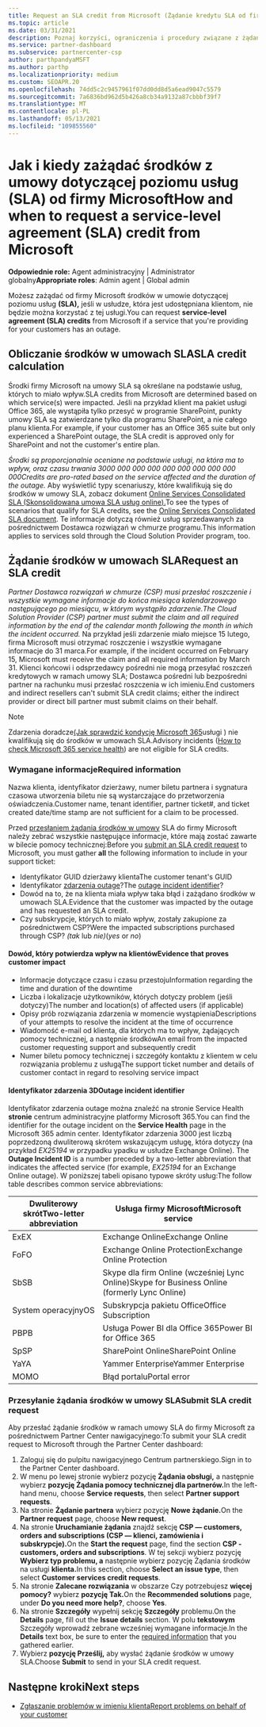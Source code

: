 ```yaml
---
title: Request an SLA credit from Microsoft (Żądanie kredytu SLA od firmy Microsoft)
ms.topic: article
ms.date: 03/31/2021
description: Poznaj korzyści, ograniczenia i procedury związane z żądaniem od firmy Microsoft środków w umowie dotyczącej poziomu usług (SLA), jeśli klienci wystąpią w przypadku usterek usługi.
ms.service: partner-dashboard
ms.subservice: partnercenter-csp
author: parthpandyaMSFT
ms.author: parthp
ms.localizationpriority: medium
ms.custom: SEOAPR.20
ms.openlocfilehash: 74dd5c2c9457961f07dd0dd8d5a6ead9047c5579
ms.sourcegitcommit: 7a6836bd962d5b426a8cb34a9132a87cbbbf39f7
ms.translationtype: MT
ms.contentlocale: pl-PL
ms.lasthandoff: 05/13/2021
ms.locfileid: "109855560"
---
```

# <a name="how-and-when-to-request-a-service-level-agreement-sla-credit-from-microsoft"></a><span data-ttu-id="250a0-103">Jak i kiedy zażądać środków z umowy dotyczącej poziomu usług (SLA) od firmy Microsoft</span><span class="sxs-lookup"><span data-stu-id="250a0-103">How and when to request a service-level agreement (SLA) credit from Microsoft</span></span>

<span data-ttu-id="250a0-104">**Odpowiednie role:** Agent administracyjny | Administrator globalny</span><span class="sxs-lookup"><span data-stu-id="250a0-104">**Appropriate roles**: Admin agent | Global admin</span></span>

<span data-ttu-id="250a0-105">Możesz zażądać od firmy Microsoft środków w umowie dotyczącej poziomu usług **(SLA),** jeśli w usłudze, która jest udostępniana klientom, nie będzie można korzystać z tej usługi.</span><span class="sxs-lookup"><span data-stu-id="250a0-105">You can request **service-level agreement (SLA) credits** from Microsoft if a service that you're providing for your customers has an outage.</span></span>

## <a name="sla-credit-calculation"></a><span data-ttu-id="250a0-106">Obliczanie środków w umowach SLA</span><span class="sxs-lookup"><span data-stu-id="250a0-106">SLA credit calculation</span></span>

<span data-ttu-id="250a0-107">Środki firmy Microsoft na umowy SLA są określane na podstawie usług, których to miało wpływ.</span><span class="sxs-lookup"><span data-stu-id="250a0-107">SLA credits from Microsoft are determined based on which service(s) were impacted.</span></span> <span data-ttu-id="250a0-108">Jeśli na przykład klient ma pakiet usługi Office 365, ale wystąpiła tylko przesyć w programie SharePoint, punkty umowy SLA są zatwierdzane tylko dla programu SharePoint, a nie całego planu klienta.</span><span class="sxs-lookup"><span data-stu-id="250a0-108">For example, if your customer has an Office 365 suite but only experienced a SharePoint outage, the SLA credit is approved only for SharePoint and not the customer's entire plan.</span></span>

<span data-ttu-id="250a0-109">*Środki są proporcjonalnie oceniane na podstawie usługi, na która ma to wpływ, oraz czasu trwania 3000 000 000 000 000 000 000 000 000 000*</span><span class="sxs-lookup"><span data-stu-id="250a0-109">*Credits are pro-rated based on the service affected and the duration of the outage.*</span></span> <span data-ttu-id="250a0-110">Aby wyświetlić typy scenariuszy, które kwalifikują się do środków w umowy SLA, zobacz dokument [Online Services Consolidated SLA (Skonsolidowana umowa SLA usług online).](http://www.microsoftvolumelicensing.com/DocumentSearch.aspx?Mode=3&DocumentTypeId=37)</span><span class="sxs-lookup"><span data-stu-id="250a0-110">To see the types of scenarios that qualify for SLA credits, see the [Online Services Consolidated SLA document](http://www.microsoftvolumelicensing.com/DocumentSearch.aspx?Mode=3&DocumentTypeId=37).</span></span> <span data-ttu-id="250a0-111">Te informacje dotyczą również usług sprzedawanych za pośrednictwem Dostawca rozwiązań w chmurze programu.</span><span class="sxs-lookup"><span data-stu-id="250a0-111">This information applies to services sold through the Cloud Solution Provider program, too.</span></span>


## <a name="request-an-sla-credit"></a><span data-ttu-id="250a0-112">Żądanie środków w umowach SLA</span><span class="sxs-lookup"><span data-stu-id="250a0-112">Request an SLA credit</span></span>

<span data-ttu-id="250a0-113">*Partner Dostawca rozwiązań w chmurze (CSP) musi przesłać roszczenie i wszystkie wymagane informacje do końca miesiąca kalendarzowego następującego po miesiącu, w którym wystąpiło zdarzenie.*</span><span class="sxs-lookup"><span data-stu-id="250a0-113">*The Cloud Solution Provider (CSP) partner must submit the claim and all required information by the end of the calendar month following the month in which the incident occurred.*</span></span> <span data-ttu-id="250a0-114">Na przykład jeśli zdarzenie miało miejsce 15 lutego, firma Microsoft musi otrzymać roszczenie i wszystkie wymagane informacje do 31 marca.</span><span class="sxs-lookup"><span data-stu-id="250a0-114">For example, if the incident occurred on February 15, Microsoft must receive the claim and all required information by March 31.</span></span> <span data-ttu-id="250a0-115">Klienci końcowi i odsprzedawcy pośredni nie mogą przesyłać roszczeń kredytowych w ramach umowy SLA; Dostawca pośredni lub bezpośredni partner na rachunku musi przesłać roszczenia w ich imieniu.</span><span class="sxs-lookup"><span data-stu-id="250a0-115">End customers and indirect resellers can't submit SLA credit claims; either the indirect provider or direct bill partner must submit claims on their behalf.</span></span>

>[!NOTE]
><span data-ttu-id="250a0-116">Zdarzenia doradcze[(Jak sprawdzić kondycję Microsoft 365](https://docs.microsoft.com/microsoft-365/enterprise/view-service-health?&preserve-view=trueo365-worldwide#incidents-and-advisories)usługi ) nie kwalifikują się do środków w umowach SLA.</span><span class="sxs-lookup"><span data-stu-id="250a0-116">Advisory incidents ([How to check Microsoft 365 service health](https://docs.microsoft.com/microsoft-365/enterprise/view-service-health?&preserve-view=trueo365-worldwide#incidents-and-advisories)) are not eligible for SLA credits.</span></span>

### <a name="required-information"></a><span data-ttu-id="250a0-117">Wymagane informacje</span><span class="sxs-lookup"><span data-stu-id="250a0-117">Required information</span></span>

<span data-ttu-id="250a0-118">Nazwa klienta, identyfikator dzierżawy, numer biletu partnera i sygnatura czasowa utworzenia biletu nie są wystarczające do przetworzenia oświadczenia.</span><span class="sxs-lookup"><span data-stu-id="250a0-118">Customer name, tenant identifier, partner ticket#, and ticket created date/time stamp are not sufficient for a claim to be processed.</span></span>

<span data-ttu-id="250a0-119">Przed [przesłaniem żądania środków w umowy](#submit-sla-credit-request)  SLA do firmy Microsoft należy zebrać wszystkie następujące informacje, które mają zostać zawarte w bilecie pomocy technicznej:</span><span class="sxs-lookup"><span data-stu-id="250a0-119">Before you [submit an SLA credit request](#submit-sla-credit-request) to Microsoft, you must gather **all** the following information to include in your support ticket:</span></span>

- <span data-ttu-id="250a0-120">Identyfikator GUID dzierżawy klienta</span><span class="sxs-lookup"><span data-stu-id="250a0-120">The customer tenant's GUID</span></span>
- <span data-ttu-id="250a0-121">Identyfikator [zdarzenia outage](#outage-incident-identifier)?</span><span class="sxs-lookup"><span data-stu-id="250a0-121">The [outage incident identifier](#outage-incident-identifier)?</span></span>
- <span data-ttu-id="250a0-122">Dowód na to, że na klienta miała wpływ taka błąd i zażądano środków w umowach SLA.</span><span class="sxs-lookup"><span data-stu-id="250a0-122">Evidence that the customer was impacted by the outage and has requested an SLA credit.</span></span>
- <span data-ttu-id="250a0-123">Czy subskrypcje, których to miało wpływ, zostały zakupione za pośrednictwem CSP?</span><span class="sxs-lookup"><span data-stu-id="250a0-123">Were the impacted subscriptions purchased through CSP?</span></span> <span data-ttu-id="250a0-124">*(tak* lub *nie)*</span><span class="sxs-lookup"><span data-stu-id="250a0-124">(*yes* or *no*)</span></span>

#### <a name="evidence-that-proves-customer-impact"></a><span data-ttu-id="250a0-125">Dowód, który potwierdza wpływ na klientów</span><span class="sxs-lookup"><span data-stu-id="250a0-125">Evidence that proves customer impact</span></span>

- <span data-ttu-id="250a0-126">Informacje dotyczące czasu i czasu przestoju</span><span class="sxs-lookup"><span data-stu-id="250a0-126">Information regarding the time and duration of the downtime</span></span>
- <span data-ttu-id="250a0-127">Liczba i lokalizacje użytkowników, których dotyczy problem (jeśli dotyczy)</span><span class="sxs-lookup"><span data-stu-id="250a0-127">The number and location(s) of affected users (if applicable)</span></span>
- <span data-ttu-id="250a0-128">Opisy prób rozwiązania zdarzenia w momencie wystąpienia</span><span class="sxs-lookup"><span data-stu-id="250a0-128">Descriptions of your attempts to resolve the incident at the time of occurrence</span></span>
- <span data-ttu-id="250a0-129">Wiadomość e-mail od klienta, dla których ma to wpływ, żądających pomocy technicznej, a następnie środków</span><span class="sxs-lookup"><span data-stu-id="250a0-129">An email from the impacted customer requesting support and subsequently credit</span></span>
- <span data-ttu-id="250a0-130">Numer biletu pomocy technicznej i szczegóły kontaktu z klientem w celu rozwiązania problemu z usługą</span><span class="sxs-lookup"><span data-stu-id="250a0-130">The support ticket number and details of customer contact in regard to resolving service impact</span></span>


#### <a name="outage-incident-identifier"></a><span data-ttu-id="250a0-131">Identyfikator zdarzenia 3D</span><span class="sxs-lookup"><span data-stu-id="250a0-131">Outage incident identifier</span></span>

<span data-ttu-id="250a0-132">Identyfikator zdarzenia outage można znaleźć na stronie Service Health **stronie** centrum administracyjne platformy Microsoft 365.</span><span class="sxs-lookup"><span data-stu-id="250a0-132">You can find the identifier for the outage incident on the **Service Health** page in the Microsoft 365 admin center.</span></span> <span data-ttu-id="250a0-133">Identyfikator zdarzenia 3000 jest liczbą poprzedzoną dwuliterową skrótem wskazującym usługę, która dotyczy (na przykład *EX25194* w przypadku ypadku w usłudze Exchange Online). </span><span class="sxs-lookup"><span data-stu-id="250a0-133">The **Outage Incident ID** is a number preceded by a two-letter abbreviation that indicates the affected service (for example, *EX25194* for an Exchange Online outage).</span></span> <span data-ttu-id="250a0-134">W poniższej tabeli opisano typowe skróty usług:</span><span class="sxs-lookup"><span data-stu-id="250a0-134">The follow table describes common service abbreviations:</span></span>

| <span data-ttu-id="250a0-135">Dwuliterowy skrót</span><span class="sxs-lookup"><span data-stu-id="250a0-135">Two-letter abbreviation</span></span> | <span data-ttu-id="250a0-136">Usługa firmy Microsoft</span><span class="sxs-lookup"><span data-stu-id="250a0-136">Microsoft service</span></span> |
| ----------------------- | ----------------- |
| <span data-ttu-id="250a0-137">Ex</span><span class="sxs-lookup"><span data-stu-id="250a0-137">EX</span></span> | <span data-ttu-id="250a0-138">Exchange Online</span><span class="sxs-lookup"><span data-stu-id="250a0-138">Exchange Online</span></span> |
| <span data-ttu-id="250a0-139">Fo</span><span class="sxs-lookup"><span data-stu-id="250a0-139">FO</span></span> | <span data-ttu-id="250a0-140">Exchange Online Protection</span><span class="sxs-lookup"><span data-stu-id="250a0-140">Exchange Online Protection</span></span> |
| <span data-ttu-id="250a0-141">Sb</span><span class="sxs-lookup"><span data-stu-id="250a0-141">SB</span></span> | <span data-ttu-id="250a0-142">Skype dla firm Online (wcześniej Lync Online)</span><span class="sxs-lookup"><span data-stu-id="250a0-142">Skype for Business Online (formerly Lync Online)</span></span> |
| <span data-ttu-id="250a0-143">System operacyjny</span><span class="sxs-lookup"><span data-stu-id="250a0-143">OS</span></span> | <span data-ttu-id="250a0-144">Subskrypcja pakietu Office</span><span class="sxs-lookup"><span data-stu-id="250a0-144">Office Subscription</span></span> |
| <span data-ttu-id="250a0-145">PB</span><span class="sxs-lookup"><span data-stu-id="250a0-145">PB</span></span> | <span data-ttu-id="250a0-146">Usługa Power BI dla Office 365</span><span class="sxs-lookup"><span data-stu-id="250a0-146">Power BI for Office 365</span></span> |
| <span data-ttu-id="250a0-147">Sp</span><span class="sxs-lookup"><span data-stu-id="250a0-147">SP</span></span> | <span data-ttu-id="250a0-148">SharePoint Online</span><span class="sxs-lookup"><span data-stu-id="250a0-148">SharePoint Online</span></span> |
| <span data-ttu-id="250a0-149">Ya</span><span class="sxs-lookup"><span data-stu-id="250a0-149">YA</span></span> | <span data-ttu-id="250a0-150">Yammer Enterprise</span><span class="sxs-lookup"><span data-stu-id="250a0-150">Yammer Enterprise</span></span> |
| <span data-ttu-id="250a0-151">MO</span><span class="sxs-lookup"><span data-stu-id="250a0-151">MO</span></span> | <span data-ttu-id="250a0-152">Błąd portalu</span><span class="sxs-lookup"><span data-stu-id="250a0-152">Portal error</span></span> |

### <a name="submit-sla-credit-request"></a><span data-ttu-id="250a0-153">Przesyłanie żądania środków w umowy SLA</span><span class="sxs-lookup"><span data-stu-id="250a0-153">Submit SLA credit request</span></span>

<span data-ttu-id="250a0-154">Aby przesłać żądanie środków w ramach umowy SLA do firmy Microsoft za pośrednictwem Partner Center nawigacyjnego:</span><span class="sxs-lookup"><span data-stu-id="250a0-154">To submit your SLA credit request to Microsoft through the Partner Center dashboard:</span></span>

1. <span data-ttu-id="250a0-155">Zaloguj się do pulpitu nawigacyjnego Centrum partnerskiego.</span><span class="sxs-lookup"><span data-stu-id="250a0-155">Sign in to the Partner Center dashboard.</span></span>
2. <span data-ttu-id="250a0-156">W menu po lewej stronie wybierz pozycję **Żądania obsługi,** a następnie wybierz **pozycję Żądania pomocy technicznej dla partnerów.**</span><span class="sxs-lookup"><span data-stu-id="250a0-156">In the left-hand menu, choose **Service requests**, then select **Partner support requests**.</span></span>
3. <span data-ttu-id="250a0-157">Na stronie **Żądanie partnera** wybierz pozycję **Nowe żądanie.**</span><span class="sxs-lookup"><span data-stu-id="250a0-157">On the **Partner request** page, choose **New request**.</span></span>
4. <span data-ttu-id="250a0-158">Na stronie **Uruchamianie żądania** znajdź sekcję **CSP — customers, orders and subscriptions (CSP — klienci, zamówienia i subskrypcje).**</span><span class="sxs-lookup"><span data-stu-id="250a0-158">On the **Start the request** page, find the section **CSP - customers, orders and subscriptions**.</span></span> <span data-ttu-id="250a0-159">W tej sekcji wybierz pozycję **Wybierz typ problemu, a** następnie wybierz pozycję Żądania środków na usługi **klienta.**</span><span class="sxs-lookup"><span data-stu-id="250a0-159">In this section, choose **Select an issue type**, then select **Customer services credit requests**.</span></span>
5. <span data-ttu-id="250a0-160">Na stronie **Zalecane rozwiązania** w obszarze Czy potrzebujesz **więcej pomocy?** wybierz **pozycję Tak.**</span><span class="sxs-lookup"><span data-stu-id="250a0-160">On the **Recommended solutions** page, under **Do you need more help?**, choose **Yes**.</span></span>
6. <span data-ttu-id="250a0-161">Na stronie **Szczegóły** wypełnij sekcję **Szczegóły** problemu.</span><span class="sxs-lookup"><span data-stu-id="250a0-161">On the **Details** page, fill out the **Issue details** section.</span></span> <span data-ttu-id="250a0-162">W polu **tekstowym** Szczegóły wprowadź [](#required-information) zebrane wcześniej wymagane informacje.</span><span class="sxs-lookup"><span data-stu-id="250a0-162">In the **Details** text box, be sure to enter the [required information](#required-information) that you gathered earlier.</span></span>
7. <span data-ttu-id="250a0-163">Wybierz **pozycję Prześlij,** aby wysłać żądanie środków w umowy SLA.</span><span class="sxs-lookup"><span data-stu-id="250a0-163">Choose **Submit** to send in your SLA credit request.</span></span>

## <a name="next-steps"></a><span data-ttu-id="250a0-164">Następne kroki</span><span class="sxs-lookup"><span data-stu-id="250a0-164">Next steps</span></span>

- [<span data-ttu-id="250a0-165">Zgłaszanie problemów w imieniu klienta</span><span class="sxs-lookup"><span data-stu-id="250a0-165">Report problems on behalf of your customer</span></span>](report-problems-on-behalf-of-a-customer.md)
